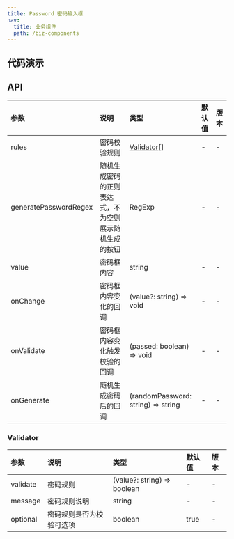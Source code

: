 ```yaml
---
title: Password 密码输入框
nav:
  title: 业务组件
  path: /biz-components
---
```


## 代码演示

<!-- prettier-ignore -->
<code src="./demo/basic.tsx" title="基本" description="使用内置的校验规则。"></code>
<code src="./demo/custom-rules.tsx" title="自定义校验规则"></code>
<code src="./demo/random-generate-password.tsx" title="生成随机密码"></code>
<code src="./demo/random-generate-on-generate.tsx" title="生成随机密码 + onGenerate"></code>
<code src="./demo/custom-rules-and-random-generate.tsx" title="自定义校验规则 + 生成随机密码"></code>

## API

| 参数 | 说明 | 类型 | 默认值 | 版本 |
| :-- | :-- | :-- | :-- | :-- |
| rules | 密码校验规则 | [Validator](password#validator)[] | - | - |
| generatePasswordRegex | 随机生成密码的正则表达式，不为空则展示随机生成的按钮 | RegExp | - | - |
| value | 密码框内容 | string | - | - |
| onChange | 密码框内容变化的回调 | (value?: string) => void | - | - |
| onValidate | 密码框内容变化触发校验的回调 | (passed: boolean) => void | - | - |
| onGenerate | 随机生成密码后的回调 | (randomPassword: string) => string | - | - |

### Validator

| 参数     | 说明                     | 类型                        | 默认值 | 版本 |
| :------- | :----------------------- | :-------------------------- | :----- | :--- |
| validate | 密码规则                 | (value?: string) => boolean | -      | -    |
| message  | 密码规则说明             | string                      | -      | -    |
| optional | 密码规则是否为校验可选项 | boolean                     | true   | -    |
